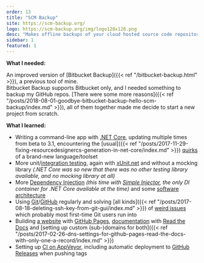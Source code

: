 ```yaml
---
order: 13
title: "SCM Backup"
site: https://scm-backup.org/
logo: https://scm-backup.org/img/logo128x128.png
desc: "Makes offline backups of your cloud hosted source code repositories"
sidebar: 1
featured: 1
---
```


**What I needed:**

An improved version of [Bitbucket Backup]({{< ref "/bitbucket-backup.html" >}}), a previous tool of mine.  
Bitbucket Backup supports Bitbucket only, and I needed something to backup my GitHub repos. [There were some more reasons]({{< ref "/posts/2018-08-01-goodbye-bitbucket-backup-hello-scm-backup/index.md" >}}), all of them together made me decide to start a new project from scratch.

**What I learned:**

- Writing a command-line app with [.NET Core](https://dotnet.github.io/), updating multiple times from beta to 3.1, encountering the [usual]({{< ref "/posts/2017-11-29-fixing-resourcedesignercs-generation-in-net-core/index.md" >}}) [quirks](https://stackoverflow.com/q/34580599/6884) of a brand-new language/toolset 
- More unit/[integration testing](https://softwareengineering.stackexchange.com/q/343013/3826), again with [xUnit.net](https://xunit.github.io/) and without a mocking library *(.NET Core was so new that there was no other testing library available, and no mocking library at all)*
- More [Dependency Injection](https://stackoverflow.com/q/37911971/6884) *(this time with [Simple Injector](https://simpleinjector.org), the only DI container for .NET Core available at the time)* and some [software](https://stackoverflow.com/q/34635740/6884) [architecture](https://stackoverflow.com/q/42149291/6884)
- Using [Git](https://git-scm.com/)/[GitHub](https://github.com/) regularly and solving [all kinds]({{< ref "/posts/2017-08-18-deleting-ssh-key-from-git-gui/index.md" >}}) of [weird issues](https://stackoverflow.com/a/46123180/6884) which probably most first-time Git users run into
- Building [a website](https://scm-backup.org/) with [GitHub Pages](https://pages.github.com/), [documentation](http://docs.scm-backup.org/) with [Read the Docs](http://readthedocs.org/projects/scm-backup-docs/) and [setting up custom (sub-)domains for both]({{< ref "/posts/2017-02-26-dns-settings-for-github-pages-read-the-docs-with-only-one-a-record/index.md" >}})
- Setting up [CI on AppVeyor](https://github.com/christianspecht/scm-backup/blob/master/appveyor.yml), including automatic deployment to [GitHub Releases](https://github.com/christianspecht/scm-backup/releases) when pushing tags
